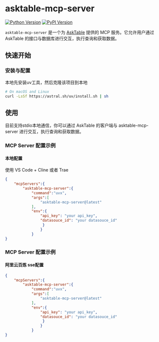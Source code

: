 # asktable-mcp-server

[![Python Version](https://img.shields.io/badge/python-3.10+-blue.svg)](https://www.python.org/)
[![PyPI Version](https://img.shields.io/pypi/v/asktable-mcp-server.svg)](https://pypi.org/project/asktable-mcp-server/)

`asktable-mcp-server` 是一个为 [AskTable](https://www.asktable.com/) 提供的 MCP 服务。它允许用户通过 AskTable 的接口与数据库进行交互，执行查询和获取数据。

## 快速开始

### 安装与配置
本地先安装uv工具，然后克隆该项目到本地
```bash
# On macOS and Linux
curl -LsSf https://astral.sh/uv/install.sh | sh
```
## 使用
目前支持stdio本地通信，你可以通过 AskTable 的客户端与 asktable-mcp-server 进行交互，执行查询和获取数据。


### MCP Server 配置示例
#### 本地配置
使用 VS Code + Cline 或者 Trae
```json
{
    "mcpServers":{
        "asktable-mcp-server":{
            "command":"uvx",
            "args":[
                "asktable-mcp-server@latest"
            ],
            "env":{
                "api_key": "your api_key",
                "datasouce_id": "your datasouce_id"
                 }
                }
            }
}
```

### MCP Server 配置示例
#### 阿里云百炼 sse配置
```json
{
    "mcpServers":{
        "asktable-mcp-server":{
            "command":"uvx",
            "args":[
                "asktable-mcp-server@latest"
            ],
            "env":{
                "api_key": "your api_key",
                "datasouce_id": "your datasouce_id"
                 }
                }
            }
}
```
